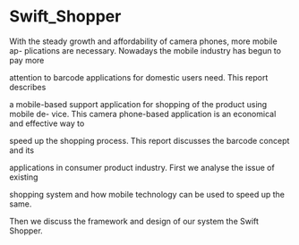 # Swift_Shopper
With the steady growth and affordability of camera phones, more mobile ap-
plications are necessary. Nowadays the mobile industry has begun to pay more

attention to barcode applications for domestic users need. This report describes

a mobile-based support application for shopping of the product using mobile de-
vice. This camera phone-based application is an economical and effective way to

speed up the shopping process. This report discusses the barcode concept and its

applications in consumer product industry. First we analyse the issue of existing

shopping system and how mobile technology can be used to speed up the same.

Then we discuss the framework and design of our system the Swift Shopper. 
